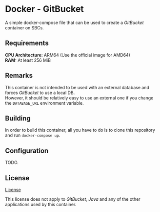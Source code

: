 # Docker - GitBucket
A simple docker-compose file that can be used to create a *GitBucket* container on SBCs.

## Requirements
__CPU Architecture:__ ARM64 (Use the official image for AMD64)<br>
__RAM:__ At least 256 MiB

## Remarks
This container is not intended to be used with an external database and forces *GitBucket* to use a local DB.<br>
However, it should be relatively easy to use an external one if you change the `DATABASE_URL` environment variable.

## Building
In order to build this container, all you have to do is to clone this repository and run `docker-compose up`.

## Configuration
TODO.

## License
[License](LICENSE)

This license does not apply to *GitBucket*, *Java* and any of the other applications used by this container.
